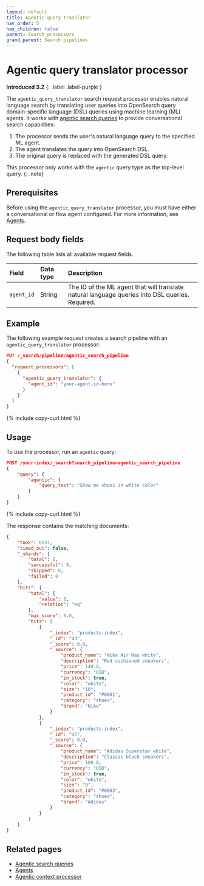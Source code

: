 ```yaml
---
layout: default
title: Agentic query translator
nav_order: 5
has_children: false
parent: Search processors
grand_parent: Search pipelines
---
```


# Agentic query translator processor
**Introduced 3.2**
{: .label .label-purple }

The `agentic_query_translator` search request processor enables natural language search by translating user queries into OpenSearch query domain-specific language (DSL) queries using machine learning (ML) agents. It works with [agentic search queries]({{site.url}}{{site.baseurl}}/vector-search/ai-search/agentic-search/index/) to provide conversational search capabilities:

1. The processor sends the user's natural language query to the specified ML agent.
2. The agent translates the query into OpenSearch DSL.
3. The original query is replaced with the generated DSL query.

This processor only works with the `agentic` query type as the top-level query.
{: .note}

## Prerequisites

Before using the `agentic_query_translator` processor, you must have either a conversational or flow agent configured. For more information, see [Agents]({{site.url}}{{site.baseurl}}/ml-commons-plugin/agents-tools/agents/index/).

## Request body fields

The following table lists all available request fields.

Field | Data type | Description
:--- | :--- | :---
`agent_id` | String | The ID of the ML agent that will translate natural language queries into DSL queries. Required.


## Example

The following example request creates a search pipeline with an `agentic_query_translator` processor:

```json
PUT /_search/pipeline/agentic_search_pipeline
{
  "request_processors": [
    {
      "agentic_query_translator": {
        "agent_id": "your-agent-id-here"
      }
    }
  ]
}
```
{% include copy-curl.html %}

## Usage

To use the processor, run an `agentic` query:

```json
POST /your-index/_search?search_pipeline=agentic_search_pipeline
{
    "query": {
        "agentic": {
            "query_text": "Show me shoes in white color"
        }
    }
}
```
{% include copy-curl.html %}

The response contains the matching documents:

```json
{
    "took": 6031,
    "timed_out": false,
    "_shards": {
        "total": 8,
        "successful": 8,
        "skipped": 0,
        "failed": 0
    },
    "hits": {
        "total": {
            "value": 8,
            "relation": "eq"
        },
        "max_score": 0.0,
        "hits": [
            {
                "_index": "products-index",
                "_id": "43",
                "_score": 0.0,
                "_source": {
                    "product_name": "Nike Air Max white",
                    "description": "Red cushioned sneakers",
                    "price": 140.0,
                    "currency": "USD",
                    "in_stock": true,
                    "color": "white",
                    "size": "10",
                    "product_id": "P6001",
                    "category": "shoes",
                    "brand": "Nike"
                }
            },
            {
                "_index": "products-index",
                "_id": "45",
                "_score": 0.0,
                "_source": {
                    "product_name": "Adidas Superstar white",
                    "description": "Classic black sneakers",
                    "price": 100.0,
                    "currency": "USD",
                    "in_stock": true,
                    "color": "white",
                    "size": "8",
                    "product_id": "P6003",
                    "category": "shoes",
                    "brand": "Adidas"
                }
            }
        ]
    }
}
```

## Related pages

- [Agentic search queries]({{site.url}}{{site.baseurl}}/vector-search/ai-search/agentic-search)
- [Agents]({{site.url}}{{site.baseurl}}/ml-commons-plugin/agents-tools/agents/index/)
- [Agentic context processor]({{site.url}}{{site.baseurl}}/search-plugins/search-pipelines/agentic-context-processor/)